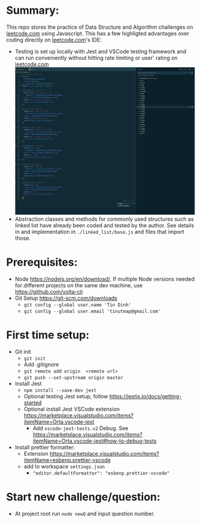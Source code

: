 # Summary:

This repo stores the practice of Data Structure and Algorithm challenges on [leetcode.com](leetcode.com) using Javascript. This has a few highligted advantages over coding directly on [leetcode.com](leetcode.com)'s IDE:

- Testing is set up locally with Jest and VSCode testing framework and can run conveniently without hitting rate limiting or user' rating on [leetcode.com](leetcode.com)
  ![testing](https://github.com/tinutmap/leetcode.com_js/blob/master/static/testing.png?raw=true)
- Abstraction classes and methods for commonly used structures such as linked list have already been coded and tested by the author. See details in and implementation in `./linked_list/base.js` and files that import those.

# Prerequisites:

- Node https://nodejs.org/en/download/. If multiple Node versions needed for different projects on the same dev machine, use https://github.com/volta-cli
- Git Setup https://git-scm.com/downloads
  - `git config --global user.name 'Tin Dinh'`
  - `git config --global user.email 'tinutmap@gmail.com'`

# First time setup:

- Git init
  - `git init`
  - Add .gitignore
  - `git remote add origin  <remote url>`
  - `git push --set-upstream origin master`
- Install Jest
  - `npm install --save-dev jest`
  - Optional testing Jest setup, follow https://jestjs.io/docs/getting-started
  - Optional install Jest VSCode extension https://marketplace.visualstudio.com/items?itemName=Orta.vscode-jest
    - Add `vscode-jest-tests.v2` Debug. See https://marketplace.visualstudio.com/items?itemName=Orta.vscode-jest#how-to-debug-tests
- Install prettier formatter:
  - Extension https://marketplace.visualstudio.com/items?itemName=esbenp.prettier-vscode
  - add to workspace `settings.json`
    - `"editor.defaultFormatter": "esbenp.prettier-vscode"`

# Start new challenge/question:

- At project root run `node newQ` and input question number.
